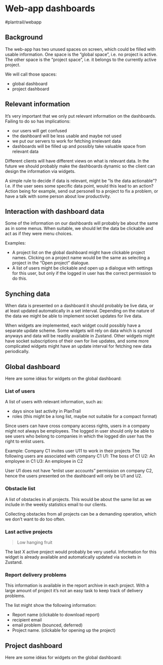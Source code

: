 # Web-app dashboards
#plantrail/webapp

## Background
The web-app has two unused spaces on screen, which could be filled with usable information. One space is the “global space”, i.e. no project is active. The other space is the “project space”, i.e. it belongs to the currently active project.

We will call those spaces:
- global dashboard
- project dashboard

## Relevant information
It’s very important that we only put relevant information on the dashboards. Failing to do so has implications:
- our users will get confused
- the dashboard will be less usable and maybe not used
- we put our servers to work for fetching irrelevant data
- dashboards will be filled up and possibly take valuable space from relevant data

Different clients will have different views on what is relevant data. In the future we should probably make the dashboards dynamic so the client can design the information via widgets.

A simple rule to decide if data is relevant, might be “Is the data actionable”? I.e. if the user sees some specific data point, would this lead to an action? Action being for example, send out personell to a project to fix a problem, or have a talk with some person about low productivity.

## Interaction with dashboard data
Some of the information on our dashboards will probably be about the same as in some menus. When suitable, we should let the data be clickable and act as if they were menu choices.

Examples:
- A project list on the global dashboard might have clickable project names. Clicking on a project name would be the same as selecting a project in the “Open project” dialogue.
- A list of users might be clickable and open up a dialogue with settings for this user, but only if the logged in user has the correct permission to do this.
## Synching data
When data is presented on a dashboard it should probably be live data, or at least updated automatically in a set interval. Depending on the nature of the data we might be able to implement socket updates for live data.

When widgets are implemented, each widget could possibly have a separate update scheme. Some widgets will rely on data which is synced anyways and data will be readily available in Zustand. Other widgets might have socket subscriptions of their own for live updates, and some more complicated widgets might have an update interval for fetching new data periodically.

## Global dashboard
Here are some idéas for widgets on the global dashboard:

### List of users 
A list of users with relevant information, such as:
- days since last activity in PlanTrail
- roles (this might be a long list, maybe not suitable for a compact format)

Since users can have cross company access rights, users in a company might not always be employees. The logged in user should only be able to see users who belong to companies in which the logged din user has the right to enlist users.

Example:
Company C1 invites user U11 to work in their projects
The following users are associated with company C1
U1: The boss of C1
U2: An employee in C1
U3: An employee in C2

User U1 does not have “enlist user accounts” permission on company C2, hence the users presented on the dashboard will only be U1 and U2.

### Obstacle list
A list of obstacles in all projects. This would be about the same list as we include in the weekly statistics email to our clients.

Collecting obstacles from all projects can be a demanding operation, which we don’t want to do too often.

### Last active projects
> Low hanging fruit

The last X active project would probably be very useful.
Information for this widget is already available and automatically updated via sockets in Zustand.

### Report delivery problems
This information is available in the report archive in each project. With a large amount of project it’s not an easy task to keep track of delivery problems.

The list might show the following information:
- Report name (clickable to download report)
- recipient email
- email problem (bounced, deferred)
- Project name. (clickable for opening up the project)

## Project dashboard
Here are some idéas for widgets on the global dashboard:

### 